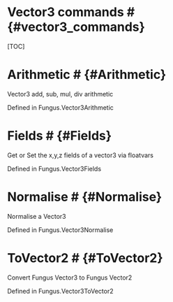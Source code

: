 # Vector3 commands # {#vector3_commands}

[TOC]
# Arithmetic # {#Arithmetic}
Vector3 add, sub, mul, div arithmetic

Defined in Fungus.Vector3Arithmetic
# Fields # {#Fields}
Get or Set the x,y,z fields of a vector3 via floatvars

Defined in Fungus.Vector3Fields
# Normalise # {#Normalise}
Normalise a Vector3

Defined in Fungus.Vector3Normalise
# ToVector2 # {#ToVector2}
Convert Fungus Vector3 to Fungus Vector2

Defined in Fungus.Vector3ToVector2
